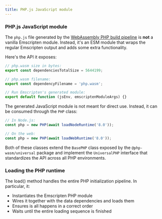 ```yaml
---
title: PHP.js JavaScript module
---
```


### PHP.js JavaScript module

The `php.js` file generated by the [WebAssembly PHP build pipeline](./03-wasm-php-compiling.md) is **not** a vanilla Emscripten module. Instead, it's an ESM module that wraps the regular Emscripten output and adds some extra functionality.

Here's the API it exposes:

```js
// php.wasm size in bytes:
export const dependenciesTotalSize = 5644199;

// php.wasm filename:
export const dependencyFilename = 'php.wasm';

// Run Emscripten's generated module:
export default function (jsEnv, emscriptenModuleArgs) {}
```

The generated JavaScript module is not meant for direct use. Instead, it can be consumed through the `PHP` class:

```js
// In Node.js:
const php = new PHP(await loadNodeRuntime('8.0'));

// On the web:
const php = new PHP(await loadWebRuntime('8.0'));
```

Both of these classes extend the `BasePHP` class exposed by the `@php-wasm/universal` package and implement the `UniversalPHP` interface that standardizes the API across all PHP environments.

### Loading the PHP runtime

The load() method handles the entire PHP initialization pipeline. In particular, it:

-   Instantiates the Emscripten PHP module
-   Wires it together with the data dependencies and loads them
-   Ensures is all happens in a correct order
-   Waits until the entire loading sequence is finished
